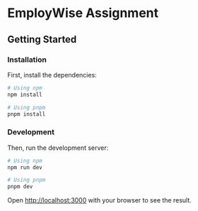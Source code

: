 # EmployWise Assignment

## Getting Started

### Installation

First, install the dependencies:

```bash
# Using npm
npm install

# Using pnpm
pnpm install
```

### Development

Then, run the development server:

```bash
# Using npm
npm run dev

# Using pnpm
pnpm dev
```

Open [http://localhost:3000](http://localhost:3000) with your browser to see the result.
